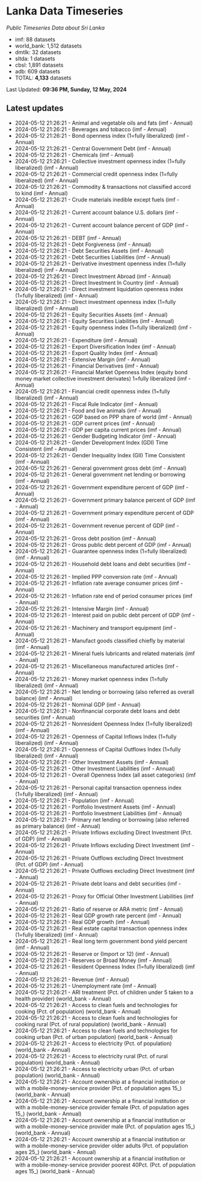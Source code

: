 # Lanka Data Timeseries
*Public Timeseries Data about Sri Lanka*

* imf: 88 datasets
* world_bank: 1,512 datasets
* dmtlk: 32 datasets
* sltda: 1 datasets
* cbsl: 1,891 datasets
* adb: 609 datasets
* TOTAL: **4,133** datasets

Last Updated: **09:36 PM, Sunday, 12 May, 2024**

## Latest updates

* 2024-05-12 21:26:21 - Animal and vegetable oils and fats (imf - Annual)
* 2024-05-12 21:26:21 - Beverages and tobacco (imf - Annual)
* 2024-05-12 21:26:21 - Bond openness index (1=fully liberalized) (imf - Annual)
* 2024-05-12 21:26:21 - Central Government Debt (imf - Annual)
* 2024-05-12 21:26:21 - Chemicals (imf - Annual)
* 2024-05-12 21:26:21 - Collective investment openness index (1=fully liberalized) (imf - Annual)
* 2024-05-12 21:26:21 - Commercial credit openness index (1=fully liberalized) (imf - Annual)
* 2024-05-12 21:26:21 - Commodity & transactions not classified accord to kind (imf - Annual)
* 2024-05-12 21:26:21 - Crude materials inedible except fuels (imf - Annual)
* 2024-05-12 21:26:21 - Current account balance U.S. dollars (imf - Annual)
* 2024-05-12 21:26:21 - Current account balance percent of GDP (imf - Annual)
* 2024-05-12 21:26:21 - DEBT (imf - Annual)
* 2024-05-12 21:26:21 - Debt Forgiveness (imf - Annual)
* 2024-05-12 21:26:21 - Debt Securities Assets (imf - Annual)
* 2024-05-12 21:26:21 - Debt Securities Liabilities (imf - Annual)
* 2024-05-12 21:26:21 - Derivative investment openness index (1=fully liberalized) (imf - Annual)
* 2024-05-12 21:26:21 - Direct Investment Abroad (imf - Annual)
* 2024-05-12 21:26:21 - Direct Investment In Country (imf - Annual)
* 2024-05-12 21:26:21 - Direct investment liquidation openness index (1=fully liberalized) (imf - Annual)
* 2024-05-12 21:26:21 - Direct investment openness index (1=fully liberalized) (imf - Annual)
* 2024-05-12 21:26:21 - Equity Securities Assets (imf - Annual)
* 2024-05-12 21:26:21 - Equity Securities Liabilities (imf - Annual)
* 2024-05-12 21:26:21 - Equity openness index (1=fully liberalized) (imf - Annual)
* 2024-05-12 21:26:21 - Expenditure (imf - Annual)
* 2024-05-12 21:26:21 - Export Diversification Index (imf - Annual)
* 2024-05-12 21:26:21 - Export Quality Index (imf - Annual)
* 2024-05-12 21:26:21 - Extensive Margin (imf - Annual)
* 2024-05-12 21:26:21 - Financial Derivatives (imf - Annual)
* 2024-05-12 21:26:21 - Financial Market Openness Index (equity bond money market collective investment derivates) 1=fully liberalized (imf - Annual)
* 2024-05-12 21:26:21 - Financial credit openness index (1=fully liberalized) (imf - Annual)
* 2024-05-12 21:26:21 - Fiscal Rule Indicator (imf - Annual)
* 2024-05-12 21:26:21 - Food and live animals (imf - Annual)
* 2024-05-12 21:26:21 - GDP based on PPP share of world (imf - Annual)
* 2024-05-12 21:26:21 - GDP current prices (imf - Annual)
* 2024-05-12 21:26:21 - GDP per capita current prices (imf - Annual)
* 2024-05-12 21:26:21 - Gender Budgeting Indicator (imf - Annual)
* 2024-05-12 21:26:21 - Gender Development Index (GDI) Time Consistent (imf - Annual)
* 2024-05-12 21:26:21 - Gender Inequality Index (GII) Time Consistent (imf - Annual)
* 2024-05-12 21:26:21 - General government gross debt (imf - Annual)
* 2024-05-12 21:26:21 - General government net lending or borrowing (imf - Annual)
* 2024-05-12 21:26:21 - Government expenditure percent of GDP (imf - Annual)
* 2024-05-12 21:26:21 - Government primary balance percent of GDP (imf - Annual)
* 2024-05-12 21:26:21 - Government primary expenditure percent of GDP (imf - Annual)
* 2024-05-12 21:26:21 - Government revenue percent of GDP (imf - Annual)
* 2024-05-12 21:26:21 - Gross debt position (imf - Annual)
* 2024-05-12 21:26:21 - Gross public debt percent of GDP (imf - Annual)
* 2024-05-12 21:26:21 - Guarantee openness index (1=fully liberalized) (imf - Annual)
* 2024-05-12 21:26:21 - Household debt loans and debt securities (imf - Annual)
* 2024-05-12 21:26:21 - Implied PPP conversion rate (imf - Annual)
* 2024-05-12 21:26:21 - Inflation rate average consumer prices (imf - Annual)
* 2024-05-12 21:26:21 - Inflation rate end of period consumer prices (imf - Annual)
* 2024-05-12 21:26:21 - Intensive Margin (imf - Annual)
* 2024-05-12 21:26:21 - Interest paid on public debt percent of GDP (imf - Annual)
* 2024-05-12 21:26:21 - Machinery and transport equipment (imf - Annual)
* 2024-05-12 21:26:21 - Manufact goods classified chiefly by material (imf - Annual)
* 2024-05-12 21:26:21 - Mineral fuels lubricants and related materials (imf - Annual)
* 2024-05-12 21:26:21 - Miscellaneous manufactured articles (imf - Annual)
* 2024-05-12 21:26:21 - Money market openness index (1=fully liberalized) (imf - Annual)
* 2024-05-12 21:26:21 - Net lending or borrowing (also referred as overall balance) (imf - Annual)
* 2024-05-12 21:26:21 - Nominal GDP (imf - Annual)
* 2024-05-12 21:26:21 - Nonfinancial corporate debt loans and debt securities (imf - Annual)
* 2024-05-12 21:26:21 - Nonresident Openness Index (1=fully liberalized) (imf - Annual)
* 2024-05-12 21:26:21 - Openness of Capital Inflows Index (1=fully liberalized) (imf - Annual)
* 2024-05-12 21:26:21 - Openness of Capital Outflows Index (1=fully liberalized) (imf - Annual)
* 2024-05-12 21:26:21 - Other Investment Assets (imf - Annual)
* 2024-05-12 21:26:21 - Other Investment Liabilities (imf - Annual)
* 2024-05-12 21:26:21 - Overall Openness Index (all asset categories) (imf - Annual)
* 2024-05-12 21:26:21 - Personal capital transaction openness index (1=fully liberalized) (imf - Annual)
* 2024-05-12 21:26:21 - Population (imf - Annual)
* 2024-05-12 21:26:21 - Portfolio Investment Assets (imf - Annual)
* 2024-05-12 21:26:21 - Portfolio Investment Liabilities (imf - Annual)
* 2024-05-12 21:26:21 - Primary net lending or borrowing (also referred as primary balance) (imf - Annual)
* 2024-05-12 21:26:21 - Private Inflows excluding Direct Investment (Pct. of GDP) (imf - Annual)
* 2024-05-12 21:26:21 - Private Inflows excluding Direct Investment (imf - Annual)
* 2024-05-12 21:26:21 - Private Outflows excluding Direct Investment (Pct. of GDP) (imf - Annual)
* 2024-05-12 21:26:21 - Private Outflows excluding Direct Investment (imf - Annual)
* 2024-05-12 21:26:21 - Private debt loans and debt securities (imf - Annual)
* 2024-05-12 21:26:21 - Proxy for Official Other Investment Liabilities (imf - Annual)
* 2024-05-12 21:26:21 - Ratio of reserve or ARA metric (imf - Annual)
* 2024-05-12 21:26:21 - Real GDP growth rate percent (imf - Annual)
* 2024-05-12 21:26:21 - Real GDP growth (imf - Annual)
* 2024-05-12 21:26:21 - Real estate capital transaction openness index (1=fully liberalized) (imf - Annual)
* 2024-05-12 21:26:21 - Real long term government bond yield percent (imf - Annual)
* 2024-05-12 21:26:21 - Reserve or (Import or 12) (imf - Annual)
* 2024-05-12 21:26:21 - Reserves or Broad Money (imf - Annual)
* 2024-05-12 21:26:21 - Resident Openness Index (1=fully liberalized) (imf - Annual)
* 2024-05-12 21:26:21 - Revenue (imf - Annual)
* 2024-05-12 21:26:21 - Unemployment rate (imf - Annual)
* 2024-05-12 21:26:21 - ARI treatment (Pct. of children under 5 taken to a health provider) (world_bank - Annual)
* 2024-05-12 21:26:21 - Access to clean fuels and technologies for cooking (Pct. of population) (world_bank - Annual)
* 2024-05-12 21:26:21 - Access to clean fuels and technologies for cooking rural (Pct. of rural population) (world_bank - Annual)
* 2024-05-12 21:26:21 - Access to clean fuels and technologies for cooking urban (Pct. of urban population) (world_bank - Annual)
* 2024-05-12 21:26:21 - Access to electricity (Pct. of population) (world_bank - Annual)
* 2024-05-12 21:26:21 - Access to electricity rural (Pct. of rural population) (world_bank - Annual)
* 2024-05-12 21:26:21 - Access to electricity urban (Pct. of urban population) (world_bank - Annual)
* 2024-05-12 21:26:21 - Account ownership at a financial institution or with a mobile-money-service provider (Pct. of population ages 15_) (world_bank - Annual)
* 2024-05-12 21:26:21 - Account ownership at a financial institution or with a mobile-money-service provider female (Pct. of population ages 15_) (world_bank - Annual)
* 2024-05-12 21:26:21 - Account ownership at a financial institution or with a mobile-money-service provider male (Pct. of population ages 15_) (world_bank - Annual)
* 2024-05-12 21:26:21 - Account ownership at a financial institution or with a mobile-money-service provider older adults (Pct. of population ages 25_) (world_bank - Annual)
* 2024-05-12 21:26:21 - Account ownership at a financial institution or with a mobile-money-service provider poorest 40Pct. (Pct. of population ages 15_) (world_bank - Annual)